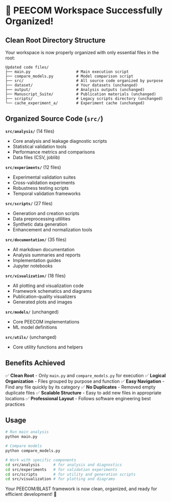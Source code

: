 # 🎉 PEECOM Workspace Successfully Organized!

## Clean Root Directory Structure

Your workspace is now properly organized with only essential files in the root:

```
Updated code files/
├── main.py                    # Main execution script
├── compare_models.py          # Model comparison script  
├── src/                       # All source code organized by purpose
├── dataset/                   # Your datasets (unchanged)
├── output/                    # Analysis outputs (unchanged)
├── Manuscript_Suite/          # Publication materials (unchanged)
├── scripts/                   # Legacy scripts directory (unchanged)
└── cache_experiment_a/        # Experiment cache (unchanged)
```

## Organized Source Code (`src/`)

**`src/analysis/`** (14 files)
- Core analysis and leakage diagnostic scripts
- Statistical validation tools
- Performance metrics and comparisons
- Data files (CSV, joblib)

**`src/experiments/`** (12 files)  
- Experimental validation suites
- Cross-validation experiments
- Robustness testing scripts
- Temporal validation frameworks

**`src/scripts/`** (27 files)
- Generation and creation scripts
- Data preprocessing utilities  
- Synthetic data generation
- Enhancement and normalization tools

**`src/documentation/`** (35 files)
- All markdown documentation
- Analysis summaries and reports
- Implementation guides
- Jupyter notebooks

**`src/visualization/`** (18 files)
- All plotting and visualization code
- Framework schematics and diagrams
- Publication-quality visualizers
- Generated plots and images

**`src/models/`** (unchanged)
- Core PEECOM implementations
- ML model definitions

**`src/utils/`** (unchanged)
- Core utility functions and helpers

## Benefits Achieved

✅ **Clean Root** - Only `main.py` and `compare_models.py` for execution
✅ **Logical Organization** - Files grouped by purpose and function
✅ **Easy Navigation** - Find any file quickly by its category
✅ **No Duplicates** - Removed empty duplicate files
✅ **Scalable Structure** - Easy to add new files in appropriate locations
✅ **Professional Layout** - Follows software engineering best practices

## Usage

```bash
# Run main analysis
python main.py

# Compare models
python compare_models.py

# Work with specific components
cd src/analysis      # for analysis and diagnostics
cd src/experiments   # for validation experiments  
cd src/scripts       # for utility and generation scripts
cd src/visualization # for plotting and diagrams
```

Your PEECOM/BLAST framework is now clean, organized, and ready for efficient development! 🚀